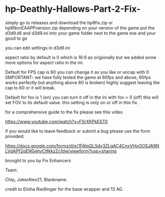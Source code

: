 # hp-Deathly-Hallows-Part-2-Fix-

simply go to releases and download the hp8fix.zip or  hp8NonEAAPPversion.zip  depending on your version of the game put the d3d9.dll and d3d9.ini into your game folder next to the game exe and your good to go

you can edit settings in d3d9.ini

aspect ratio by default is 0 which is 16:9 as origionally but we added some more options for aspect ratio in the ini.

Default for FPS cap is 60 you can change it as you like or uncap with 0 (IMPORTANT- we have fully tested the game at 60fps and above, 60fps works perfectly but anything above 60 is broken) highly suggest leaving the cap to 60 or it will break.

Default for fov is 1 (on) you can turn it off in the ini with fov = 0 (off) this will set FOV to its default value. this setting is only on or off in this fix. 

for a comprehensive guide to the fix please see this video

https://www.youtube.com/watch?v=FSrXKPkEST0

if you would like to leave feedback or submit a bug please use the form provided:

https://docs.google.com/forms/d/e/1FAIpQLSdv3ZLgAC4CnxVHoOOSJA9NLVqlkPf2qENGehvCtfkkzZc1dw/viewform?usp=sharing

brought to you by Fix Enhancers

Team:

Chip, JokerAlex21, Blankname.

credit to Elisha Riedlinger for the base wrapper and 13 AG.


